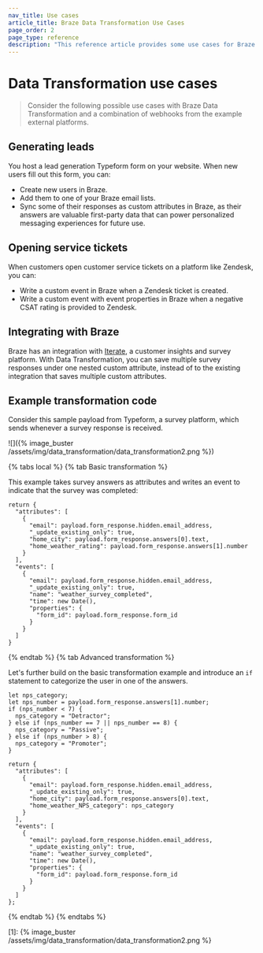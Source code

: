 ```yaml
---
nav_title: Use cases
article_title: Braze Data Transformation Use Cases
page_order: 2
page_type: reference
description: "This reference article provides some use cases for Braze Data Transformation."
---
```


# Data Transformation use cases

> Consider the following possible use cases with Braze Data Transformation and a combination of webhooks from the example external platforms.

## Generating leads

You host a lead generation Typeform form on your website. When new users fill out this form, you can:
- Create new users in Braze.
- Add them to one of your Braze email lists.
- Sync some of their responses as custom attributes in Braze, as their answers are valuable first-party data that can power personalized messaging experiences for future use.

## Opening service tickets

When customers open customer service tickets on a platform like Zendesk, you can:
- Write a custom event in Braze when a Zendesk ticket is created.
- Write a custom event with event properties in Braze when a negative CSAT rating is provided to Zendesk.

## Integrating with Braze

Braze has an integration with [Iterate]({{site.baseurl}}/partners/additional_channels_and_extensions/extensions/surveys/iterate/), a customer insights and survey platform. With Data Transformation, you can save multiple survey responses under one nested custom attribute, instead of to the existing integration that saves multiple custom attributes.

## Example transformation code

Consider this sample payload from Typeform, a survey platform, which sends whenever a survey response is received.

![]({% image_buster /assets/img/data_transformation/data_transformation2.png %})

{% tabs local %}
{% tab Basic transformation %}

This example takes survey answers as attributes and writes an event to indicate that the survey was completed:

```
return {
  "attributes": [ 
    {
      "email": payload.form_response.hidden.email_address,
      "_update_existing_only": true,
      "home_city": payload.form_response.answers[0].text,
      "home_weather_rating": payload.form_response.answers[1].number
    }
  ],
  "events": [ 
    {
      "email": payload.form_response.hidden.email_address,
      "_update_existing_only": true,
      "name": "weather_survey_completed",
      "time": new Date(),
      "properties": {
        "form_id": payload.form_response.form_id
      }
    }
  ]
}
```

{% endtab %}
{% tab Advanced transformation %}

Let's further build on the basic transformation example and introduce an `if` statement to categorize the user in one of the answers.

```
let nps_category;
let nps_number = payload.form_response.answers[1].number;
if (nps_number < 7) {
  nps_category = "Detractor";
} else if (nps_number == 7 || nps_number == 8) {
  nps_category = "Passive";
} else if (nps_number > 8) {
  nps_category = "Promoter";
}

return {
  "attributes": [ 
    {
      "email": payload.form_response.hidden.email_address,
      "_update_existing_only": true,
      "home_city": payload.form_response.answers[0].text,
      "home_weather_NPS_category": nps_category
    }
  ],
  "events": [
    {
      "email": payload.form_response.hidden.email_address,
      "_update_existing_only": true,
      "name": "weather_survey_completed",
      "time": new Date(),
      "properties": {
        "form_id": payload.form_response.form_id
      }
    }
  ]
};
```
{% endtab %}
{% endtabs %}

[1]: {% image_buster /assets/img/data_transformation/data_transformation2.png %}